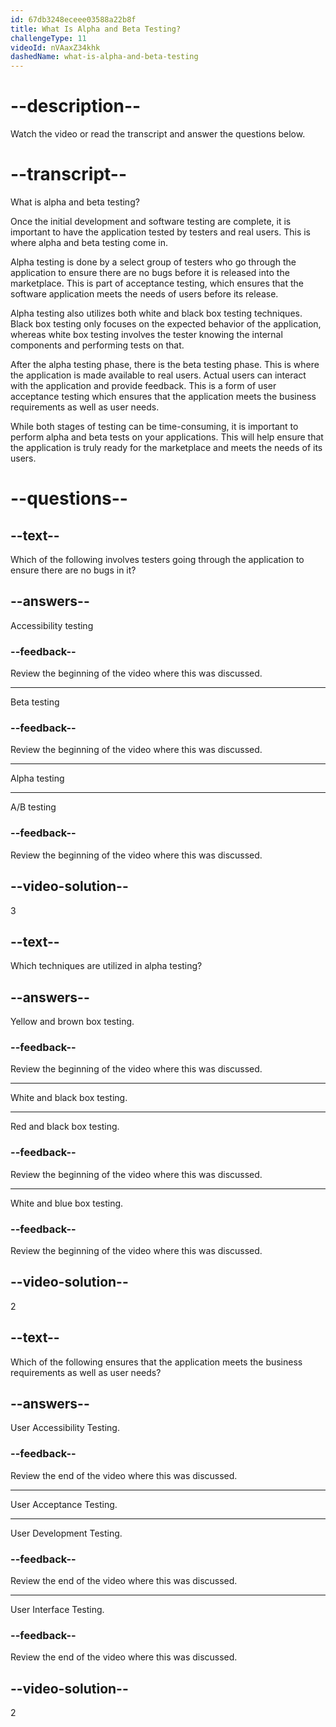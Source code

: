 ```yaml
---
id: 67db3248eceee03588a22b8f
title: What Is Alpha and Beta Testing?
challengeType: 11
videoId: nVAaxZ34khk
dashedName: what-is-alpha-and-beta-testing
---
```


# --description--

Watch the video or read the transcript and answer the questions below.

# --transcript--

What is alpha and beta testing?

Once the initial development and software testing are complete, it is important to have the application tested by testers and real users. This is where alpha and beta testing come in.

Alpha testing is done by a select group of testers who go through the application to ensure there are no bugs before it is released into the marketplace. This is part of acceptance testing, which ensures that the software application meets the needs of users before its release.

Alpha testing also utilizes both white and black box testing techniques. Black box testing only focuses on the expected behavior of the application, whereas white box testing involves the tester knowing the internal components and performing tests on that.

After the alpha testing phase, there is the beta testing phase. This is where the application is made available to real users. Actual users can interact with the application and provide feedback. This is a form of user acceptance testing which ensures that the application meets the business requirements as well as user needs.

While both stages of testing can be time-consuming, it is important to perform alpha and beta tests on your applications. This will help ensure that the application is truly ready for the marketplace and meets the needs of its users.

# --questions--

## --text--

Which of the following involves testers going through the application to ensure there are no bugs in it?

## --answers--

Accessibility testing

### --feedback--

Review the beginning of the video where this was discussed.

---

Beta testing

### --feedback--

Review the beginning of the video where this was discussed.

---

Alpha testing

---

A/B testing

### --feedback--

Review the beginning of the video where this was discussed.

## --video-solution--

3

## --text--

Which techniques are utilized in alpha testing?

## --answers--

Yellow and brown box testing.

### --feedback--

Review the beginning of the video where this was discussed.

---

White and black box testing.

---

Red and black box testing.

### --feedback--

Review the beginning of the video where this was discussed.

---

White and blue box testing.

### --feedback--

Review the beginning of the video where this was discussed.

## --video-solution--

2

## --text--

Which of the following ensures that the application meets the business requirements as well as user needs?

## --answers--

User Accessibility Testing.

### --feedback--

Review the end of the video where this was discussed.

---

User Acceptance Testing.

---

User Development Testing.

### --feedback--

Review the end of the video where this was discussed.

---

User Interface Testing.

### --feedback--

Review the end of the video where this was discussed.

## --video-solution--

2
